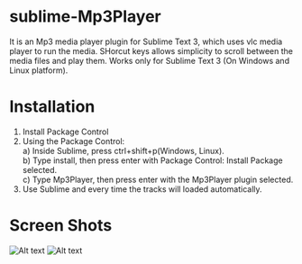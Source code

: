 # sublime-Mp3Player
It is an Mp3 media player plugin for Sublime Text 3, which uses vlc media player to run the media. SHorcut keys allows simplicity to scroll between the media files and play them. Works only for Sublime Text 3 (On Windows and Linux platform).

# Installation
1. Install Package Control
2. Using the Package Control:  
   a)  Inside Sublime, press ctrl+shift+p(Windows, Linux).  
   b)  Type install, then press enter with Package Control: Install Package selected.  
   c)  Type Mp3Player, then press enter with the Mp3Player plugin selected.
3. Use Sublime and every time the tracks will loaded automatically.

# Screen Shots
![Alt text](/relative/path/to/img.jpg?raw=true "Optional Title")
![Alt text](/relative/path/to/img.jpg?raw=true "Optional Title")

